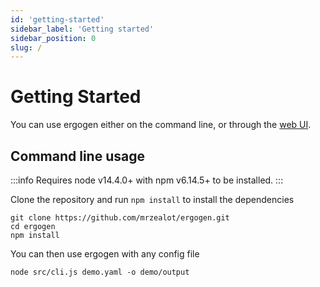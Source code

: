 ```yaml
---
id: 'getting-started'
sidebar_label: 'Getting started'
sidebar_position: 0
slug: /
---
```


# Getting Started

You can use ergogen either on the command line, or through the [web UI](https://zealot.hu/ergogen/).

## Command line usage
:::info
Requires node v14.4.0+ with npm v6.14.5+ to be installed.
:::

Clone the repository and run `npm install` to install the dependencies 
```shell
git clone https://github.com/mrzealot/ergogen.git
cd ergogen
npm install
```


You can then use ergogen with any config file 

```
node src/cli.js demo.yaml -o demo/output
```

